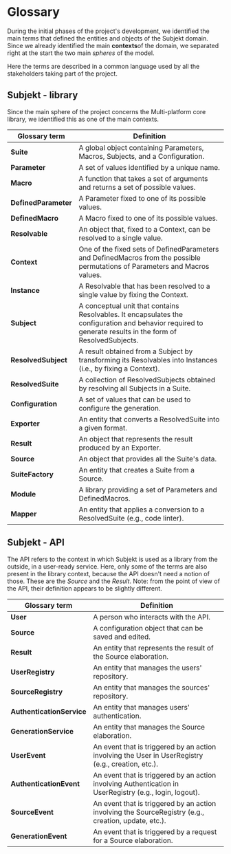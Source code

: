 # Glossary

During the initial phases of the project's development, we identified the main terms that defined the entities and
objects of the Subjekt domain. Since we already identified the main **contexts**of the domain, we separated right at the
start the two main *spheres* of the model.

Here the terms are described in a common language used by all the stakeholders taking part of the project.

## Subjekt - library

Since the main sphere of the project concerns the Multi-platform core library, we identified this as one of the main
contexts.

| Glossary term        | Definition                                                                                                                                                |
|----------------------|-----------------------------------------------------------------------------------------------------------------------------------------------------------|
| **Suite**            | A global object containing Parameters, Macros, Subjects, and a Configuration.                                                                             |
| **Parameter**        | A set of values identified by a unique name.                                                                                                              |
| **Macro**            | A function that takes a set of arguments and returns a set of possible values.                                                                            |
| **DefinedParameter** | A Parameter fixed to one of its possible values.                                                                                                          |
| **DefinedMacro**     | A Macro fixed to one of its possible values.                                                                                                              |
| **Resolvable**       | An object that, fixed to a Context, can be resolved to a single value.                                                                                    |
| **Context**          | One of the fixed sets of DefinedParameters and DefinedMacros from the possible permutations of Parameters and Macros values.                              |
| **Instance**         | A Resolvable that has been resolved to a single value by fixing the Context.                                                                              |
| **Subject**          | A conceptual unit that contains Resolvables. It encapsulates the configuration and behavior required to generate results in the form of ResolvedSubjects. |
| **ResolvedSubject**  | A result obtained from a Subject by transforming its Resolvables into Instances (i.e., by fixing a Context).                                              |
| **ResolvedSuite**    | A collection of ResolvedSubjects obtained by resolving all Subjects in a Suite.                                                                           |
| **Configuration**    | A set of values that can be used to configure the generation.                                                                                             |
| **Exporter**         | An entity that converts a ResolvedSuite into a given format.                                                                                              |
| **Result**           | An object that represents the result produced by an Exporter.                                                                                             |
| **Source**           | An object that provides all the Suite's data.                                                                                                             |
| **SuiteFactory**     | An entity that creates a Suite from a Source.                                                                                                             |
| **Module**           | A library providing a set of Parameters and DefinedMacros.                                                                                                |
| **Mapper**           | An entity that applies a conversion to a ResolvedSuite (e.g., code linter).                                                                               |

## Subjekt - API

The API refers to the context in which Subjekt is used as a library from the outside, in a user-ready service. Here,
only some of the terms are also present in the library context, because the API doesn't need a notion of those.
These are the *Source* and the *Result*. Note: from the point of view of the API, their definition appears to be
slightly different.

| Glossary term             | Definition                                                                                              |
|---------------------------|---------------------------------------------------------------------------------------------------------|
| **User**                  | A person who interacts with the API.                                                                    |
| **Source**                | A configuration object that can be saved and edited.                                                    |
| **Result**                | An entity that represents the result of the Source elaboration.                                         |
| **UserRegistry**          | An entity that manages the users' repository.                                                           |
| **SourceRegistry**        | An entity that manages the sources' repository.                                                         |
| **AuthenticationService** | An entity that manages users' authentication.                                                           |
| **GenerationService**     | An entity that manages the Source elaboration.                                                          |
| **UserEvent**             | An event that is triggered by an action involving the User in UserRegistry (e.g., creation, etc.).      |
| **AuthenticationEvent**   | An event that is triggered by an action involving Authentication in UserRegistry (e.g., login, logout). |
| **SourceEvent**           | An event that is triggered by an action involving the SourceRegistry (e.g., creation, update, etc.).    |
| **GenerationEvent**       | An event that is triggered by a request for a Source elaboration.                                       |
